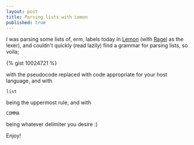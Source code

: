 ```yaml
---
layout: post
title: Parsing lists with Lemon
published: true
---
```


I was parsing some lists of, erm, labels today in [Lemon](http://www.hwaci.com/sw/lemon/) (with [Ragel](http://www.complang.org/ragel/) as the lexer), and couldn't quickly (read lazily) find a grammar for parsing lists, so voila;

{% gist 10024721 %}

with the pseudocode replaced with code appropriate for your host language, and with <pre><code>list</code></pre> being the uppermost rule, and with <pre><code>COMMA</code></pre> being whatever delimiter you desire :)

Enjoy!

